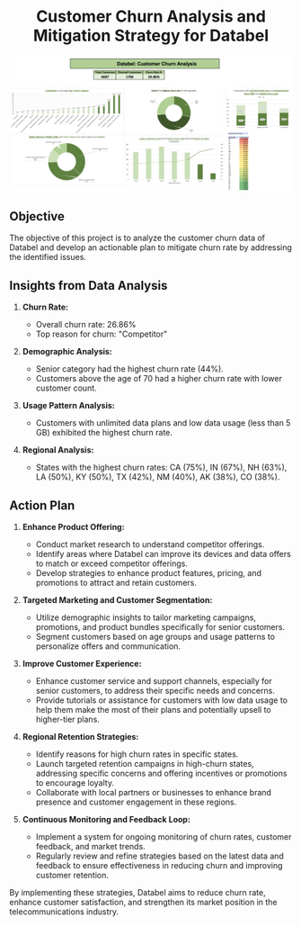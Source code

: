 <h1 align="center">Customer Churn Analysis and Mitigation Strategy for Databel</h1>

<img src="Dashbaord Snap.png">

## Objective
The objective of this project is to analyze the customer churn data of Databel and develop an actionable plan to mitigate churn rate by addressing the identified issues.

## Insights from Data Analysis
1. **Churn Rate:** 
   - Overall churn rate: 26.86%
   - Top reason for churn: "Competitor"
   
2. **Demographic Analysis:**
   - Senior category had the highest churn rate (44%).
   - Customers above the age of 70 had a higher churn rate with lower customer count.
   
3. **Usage Pattern Analysis:**
   - Customers with unlimited data plans and low data usage (less than 5 GB) exhibited the highest churn rate.
   
4. **Regional Analysis:**
   - States with the highest churn rates: CA (75%), IN (67%), NH (63%), LA (50%), KY (50%), TX (42%), NM (40%), AK (38%), CO (38%).

## Action Plan

1. **Enhance Product Offering:**
   - Conduct market research to understand competitor offerings.
   - Identify areas where Databel can improve its devices and data offers to match or exceed competitor offerings.
   - Develop strategies to enhance product features, pricing, and promotions to attract and retain customers.

2. **Targeted Marketing and Customer Segmentation:**
   - Utilize demographic insights to tailor marketing campaigns, promotions, and product bundles specifically for senior customers.
   - Segment customers based on age groups and usage patterns to personalize offers and communication.
   
3. **Improve Customer Experience:**
   - Enhance customer service and support channels, especially for senior customers, to address their specific needs and concerns.
   - Provide tutorials or assistance for customers with low data usage to help them make the most of their plans and potentially upsell to higher-tier plans.
   
4. **Regional Retention Strategies:**
   - Identify reasons for high churn rates in specific states.
   - Launch targeted retention campaigns in high-churn states, addressing specific concerns and offering incentives or promotions to encourage loyalty.
   - Collaborate with local partners or businesses to enhance brand presence and customer engagement in these regions.
   
5. **Continuous Monitoring and Feedback Loop:**
   - Implement a system for ongoing monitoring of churn rates, customer feedback, and market trends.
   - Regularly review and refine strategies based on the latest data and feedback to ensure effectiveness in reducing churn and improving customer retention.

By implementing these strategies, Databel aims to reduce churn rate, enhance customer satisfaction, and strengthen its market position in the telecommunications industry.
